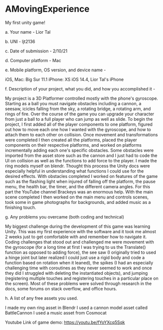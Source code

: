 # AMovingExperience
My first unity game!

a. Your name - Lior Tal

b. UNI - ljt2136

c. Date of submission - 2/10/21

d. Computer platform - Mac

e. Mobile platform, OS version, and device name - 

iOS, Mac: Big Sur 11.1 iPhone: XS iOS 14.4, Lior Tal's iPhone 

f. Description of your project, what you did, and how you accomplished it - 

My project is a 3D Platformer controlled mostly with the phone's gyroscope. Starting as a ball you must navigate obstacles including a cannon, a seesaw, icicles falling from the sky, a rotating bridge, a rotating arm, and rings of fire. Over the course of the game you can upgrade your character from just a ball to a full player who can jump as well as slide. To begin the project, I first added all of the player components to one platform, figured out how to move each one how I wanted with the gyroscope, and how to attach them to each other on collision. Once movement and transformations were completed I then created all the platforms, placed the player components on their respective platforms, and worked on platforms incrementally adding each one's specific obstacles. Some obstacles were imported from the asset store such as the cannon and I just had to code the UI on collision as well as the functions to add force to the player. I made the ring models myself on blendr. Thought this process the Unity docs were especially helpful in understanding what functions I could use for the desired effects. With obstacles completed I worked on features of the game such as the flashing light when injured of falling off the platform, the pause menu, the health bar, the timer, and the different camera angles. For this part the YouTube channel Brackeys was an enormous help. With the main scene completed I then worked on the main menu and controls scenes, took some in game photographs for backgrounds, and added music as a finishing touch.

g. Any problems you overcame (both coding and technical)

My biggest challenge during the development of this game was learning Unity. This was my first experience with the software and it took me almost 2 weeks just to get comfortable with and remember how to navigate it. Coding challenges that stood out and challenged me were movement with the gyroscope (for a long time at first I was trying to us the Translate() function as opposed to adding force), the see saw (I originally tried to used a hinge joint but later realized I could just use a rigid body and code a function based on rotation when it leaned), the spikes (I had an especially challenging time with coroutines as they never seemed to work and once they did I struggled with deleting the instantiated objects), and jumping (registering multiple touches and registering touches in a particular place on the screen). Most of these problems were solved through research in the docs, some forums on stack overflow, and office hours.

h. A list of any free assets you used.

I made my own ring asset in Blendr
I used a cannon model asset called BattleCannon
I used a music asset from Cosmocat

Youtube Link of game demo: https://youtu.be/fYoYXcq5Sqk
